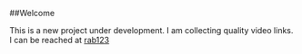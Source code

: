 ##Welcome

This is a new project under development.  I am collecting quality video links.
I can be reached at [rab123](mailto:rab123jm@uslex.net)